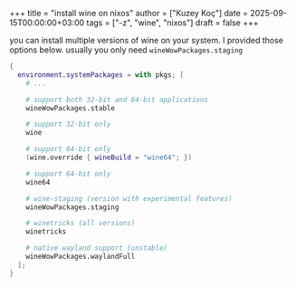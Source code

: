 +++
title = "install wine on nixos"
author = ["Kuzey Koç"]
date = 2025-09-15T00:00:00+03:00
tags = ["-z", "wine", "nixos"]
draft = false
+++

you can install multiple versions of wine on your system. I provided those options below. usually you only need `wineWowPackages.staging`

```nix
{
  environment.systemPackages = with pkgs; [
    # ...

    # support both 32-bit and 64-bit applications
    wineWowPackages.stable

    # support 32-bit only
    wine

    # support 64-bit only
    (wine.override { wineBuild = "wine64"; })

    # support 64-bit only
    wine64

    # wine-staging (version with experimental features)
    wineWowPackages.staging

    # winetricks (all versions)
    winetricks

    # native wayland support (unstable)
    wineWowPackages.waylandFull
  ];
}
```
